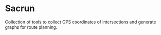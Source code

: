 # Sacrun

Collection of tools to collect GPS coordinates of intersections and generate graphs for route planning.

